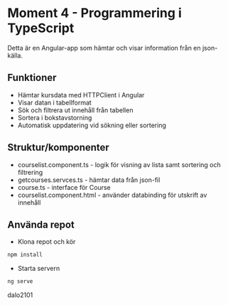 # Moment 4 - Programmering i TypeScript

Detta är en Angular-app som hämtar och visar information från en json-källa.

## Funktioner

* Hämtar kursdata med HTTPClient i Angular
* Visar datan i tabellformat
* Sök och filtrera ut innehåll från tabellen
* Sortera i bokstavstorning 
* Automatisk uppdatering vid sökning eller sortering

## Struktur/komponenter

* courselist.component.ts - logik för visning av lista samt sortering och filtrering
* getcourses.servces.ts - hämtar data från json-fil
* course.ts - interface för Course
* courselist.component.html - använder databinding för utskrift av innehåll


## Använda repot

* Klona repot och kör

```bash
npm install
```

* Starta servern 

```bash
ng serve
```

dalo2101

